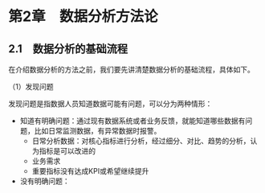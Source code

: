 # 第2章　数据分析方法论

## 2.1　数据分析的基础流程

在介绍数据分析的方法之前，我们要先讲清楚数据分析的基础流程，具体如下。

（1）发现问题

发现问题是指数据人员知道数据可能有问题，可以分为两种情形：

- 知道有明确问题：通过现有数据系统或者业务反馈，就能知道哪些数据有问题，比如日常监测数据，有异常数据时报警。
  - 日常分析数据：对核心指标进行分析，经过细分、对比、趋势的分析，认为指标是可以改进的
  - 业务需求
  - 重要指标没有达成KPI或希望继续提升
- 没有明确问题：
